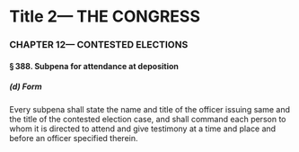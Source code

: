 
# Title 2— THE CONGRESS
### CHAPTER 12— CONTESTED ELECTIONS
#### § 388. Subpena for attendance at deposition
##### (d) Form

Every subpena shall state the name and title of the officer issuing same and the title of the contested election case, and shall command each person to whom it is directed to attend and give testimony at a time and place and before an officer specified therein.
